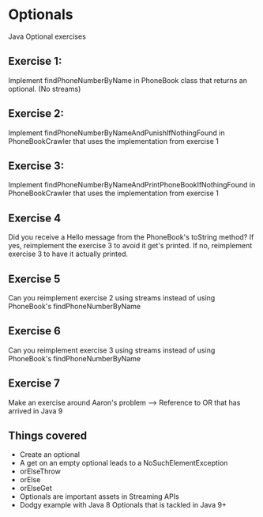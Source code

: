 # Optionals
Java Optional exercises

## Exercise 1:
Implement findPhoneNumberByName in PhoneBook class that returns an optional.
(No streams)

## Exercise 2:
Implement findPhoneNumberByNameAndPunishIfNothingFound in PhoneBookCrawler that uses the implementation from exercise 1

## Exercise 3:
Implement findPhoneNumberByNameAndPrintPhoneBookIfNothingFound in PhoneBookCrawler that uses the implementation from exercise 1

## Exercise 4
Did you receive a Hello message from the PhoneBook's toString method?
If yes, reimplement the exercise 3 to avoid it get's printed.
If no, reimplement exercise 3 to have it actually printed.

## Exercise 5
Can you reimplement exercise 2 using streams instead of using PhoneBook's findPhoneNumberByName

## Exercise 6
Can you reimplement exercise 3 using streams instead of using PhoneBook's findPhoneNumberByName

## Exercise 7
Make an exercise around Aaron's problem --> Reference to OR that has arrived in Java 9

## Things covered
- Create an optional
- A get on an empty optional leads to a NoSuchElementException
- orElseThrow
- orElse
- orElseGet
- Optionals are important assets in Streaming APIs
- Dodgy example with Java 8 Optionals that is tackled in Java 9+